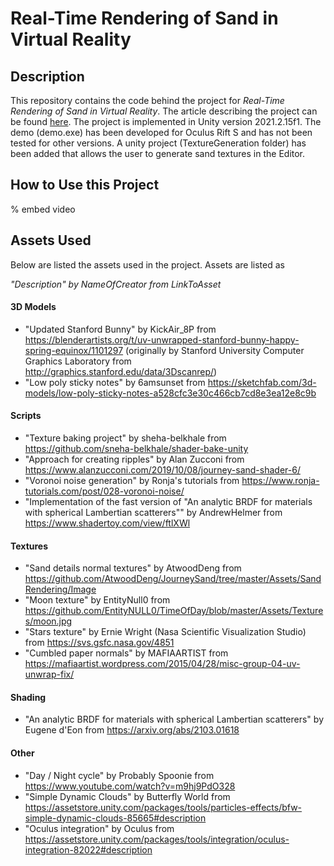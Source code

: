 # Real-Time Rendering of Sand in Virtual Reality

## Description

This repository contains the code behind the project for _Real-Time Rendering of Sand in Virtual Reality_. 
The article describing the project can be found [here](https://www.google.com/webhp?hl=da&sa=X&ved=0ahUKEwja-9SS5tn3AhVxSvEDHbrrB04QPAgI). 
The project is implemented in Unity version 2021.2.15f1.
The demo (demo.exe) has been developed for Oculus Rift S and has not been tested for other versions. 
A unity project (TextureGeneration folder) has been added that allows the user to generate sand textures in the Editor.

## How to Use this Project

% embed video

## Assets Used

Below are listed the assets used in the project. 
Assets are listed as 

_"Description" by NameOfCreator from LinkToAsset_

#### 3D Models

- "Updated Stanford Bunny" by KickAir_8P from https://blenderartists.org/t/uv-unwrapped-stanford-bunny-happy-spring-equinox/1101297 (originally by Stanford University Computer Graphics Laboratory from http://graphics.stanford.edu/data/3Dscanrep/)
- "Low poly sticky notes" by 6amsunset from https://sketchfab.com/3d-models/low-poly-sticky-notes-a528cfc3e30c466cb7cd8e3ea12e8c9b 

#### Scripts

- "Texture baking project" by sheha-belkhale from https://github.com/sneha-belkhale/shader-bake-unity 
- "Approach for creating ripples" by Alan Zucconi from https://www.alanzucconi.com/2019/10/08/journey-sand-shader-6/ 
- "Voronoi noise generation" by Ronja's tutorials from https://www.ronja-tutorials.com/post/028-voronoi-noise/
- "Implementation of the fast version of "An analytic BRDF for materials with spherical Lambertian scatterers"" by AndrewHelmer from https://www.shadertoy.com/view/ftlXWl 

#### Textures

- "Sand details normal textures" by AtwoodDeng from https://github.com/AtwoodDeng/JourneySand/tree/master/Assets/SandRendering/Image
- "Moon texture" by EntityNull0 from https://github.com/EntityNULL0/TimeOfDay/blob/master/Assets/Textures/moon.jpg
- "Stars texture" by Ernie Wright (Nasa Scientific Visualization Studio) from https://svs.gsfc.nasa.gov/4851
- "Cumbled paper normals" by MAFIAARTIST from https://mafiaartist.wordpress.com/2015/04/28/misc-group-04-uv-unwrap-fix/

#### Shading

- "An analytic BRDF for materials with spherical Lambertian scatterers" by Eugene d'Eon from https://arxiv.org/abs/2103.01618

#### Other

- "Day / Night cycle" by Probably Spoonie from https://www.youtube.com/watch?v=m9hj9PdO328
- "Simple Dynamic Clouds" by Butterfly World from https://assetstore.unity.com/packages/tools/particles-effects/bfw-simple-dynamic-clouds-85665#description 
- "Oculus integration" by Oculus from https://assetstore.unity.com/packages/tools/integration/oculus-integration-82022#description

